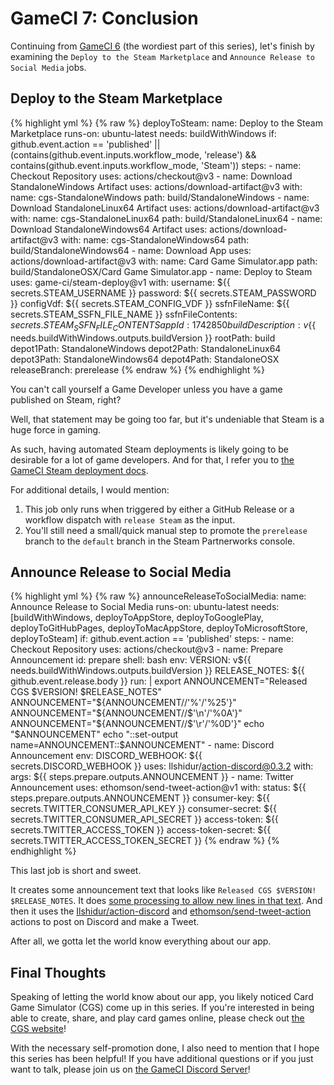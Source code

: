 # GameCI 7: Conclusion

Continuing from [GameCI 6](gameci-6_windows.html) (the wordiest part of this series), let's finish by examining the `Deploy to the Steam Marketplace` and `Announce Release to Social Media` jobs.

## Deploy to the Steam Marketplace

{% highlight yml %}
{% raw %}
  deployToSteam:
    name: Deploy to the Steam Marketplace
    runs-on: ubuntu-latest
    needs:  buildWithWindows
    if: github.event.action == 'published' || (contains(github.event.inputs.workflow_mode, 'release') && contains(github.event.inputs.workflow_mode, 'Steam'))
    steps:
      - name: Checkout Repository
        uses: actions/checkout@v3
      - name: Download StandaloneWindows Artifact
        uses: actions/download-artifact@v3
        with:
          name: cgs-StandaloneWindows
          path: build/StandaloneWindows
      - name: Download StandaloneLinux64 Artifact
        uses: actions/download-artifact@v3
        with:
          name: cgs-StandaloneLinux64
          path: build/StandaloneLinux64
      - name: Download StandaloneWindows64 Artifact
        uses: actions/download-artifact@v3
        with:
          name: cgs-StandaloneWindows64
          path: build/StandaloneWindows64
      - name: Download App
        uses: actions/download-artifact@v3
        with:
          name: Card Game Simulator.app
          path: build/StandaloneOSX/Card Game Simulator.app
      - name: Deploy to Steam
        uses: game-ci/steam-deploy@v1
        with:
          username: ${{ secrets.STEAM_USERNAME }}
          password:  ${{ secrets.STEAM_PASSWORD }}
          configVdf: ${{ secrets.STEAM_CONFIG_VDF }}
          ssfnFileName: ${{ secrets.STEAM_SSFN_FILE_NAME }}
          ssfnFileContents: ${{ secrets.STEAM_SSFN_FILE_CONTENTS }}
          appId: 1742850
          buildDescription: v${{ needs.buildWithWindows.outputs.buildVersion }}
          rootPath: build
          depot1Path: StandaloneWindows
          depot2Path: StandaloneLinux64
          depot3Path: StandaloneWindows64
          depot4Path: StandaloneOSX
          releaseBranch: prerelease
{% endraw %}
{% endhighlight %}

You can't call yourself a Game Developer unless you have a game published on Steam, right?

Well, that statement may be going too far, but it's undeniable that Steam is a huge force in gaming.

As such, having automated Steam deployments is likely going to be desirable for a lot of game developers.
And for that, I refer you to [the GameCI Steam deployment docs](https://game.ci/docs/github/deployment/steam).

For additional details, I would mention:
1. This job only runs when triggered by either a GitHub Release or a workflow dispatch with `release Steam` as the input.
2. You'll still need a small/quick manual step to promote the `prerelease` branch to the `default` branch in the Steam Partnerworks console.

## Announce Release to Social Media

{% highlight yml %}
{% raw %}
  announceReleaseToSocialMedia:
    name: Announce Release to Social Media
    runs-on: ubuntu-latest
    needs: [buildWithWindows, deployToAppStore, deployToGooglePlay, deployToGitHubPages, deployToMacAppStore, deployToMicrosoftStore, deployToSteam]
    if: github.event.action == 'published'
    steps:
      - name: Checkout Repository
        uses: actions/checkout@v3
      - name: Prepare Announcement
        id: prepare
        shell: bash
        env:
          VERSION: v${{ needs.buildWithWindows.outputs.buildVersion }}
          RELEASE_NOTES: ${{ github.event.release.body }}
        run: |
          export ANNOUNCEMENT="Released CGS $VERSION! $RELEASE_NOTES"
          ANNOUNCEMENT="${ANNOUNCEMENT//'%'/'%25'}"
          ANNOUNCEMENT="${ANNOUNCEMENT//$'\n'/'%0A'}"
          ANNOUNCEMENT="${ANNOUNCEMENT//$'\r'/'%0D'}"
          echo "$ANNOUNCEMENT"
          echo "::set-output name=ANNOUNCEMENT::$ANNOUNCEMENT"
      - name: Discord Announcement
        env:
          DISCORD_WEBHOOK: ${{ secrets.DISCORD_WEBHOOK }}
        uses: Ilshidur/action-discord@0.3.2
        with:
          args: ${{ steps.prepare.outputs.ANNOUNCEMENT }}
      - name: Twitter Announcement
        uses: ethomson/send-tweet-action@v1
        with:
          status: ${{ steps.prepare.outputs.ANNOUNCEMENT }}
          consumer-key: ${{ secrets.TWITTER_CONSUMER_API_KEY }}
          consumer-secret: ${{ secrets.TWITTER_CONSUMER_API_SECRET }}
          access-token: ${{ secrets.TWITTER_ACCESS_TOKEN }}
          access-token-secret: ${{ secrets.TWITTER_ACCESS_TOKEN_SECRET }}
{% endraw %}
{% endhighlight %}

This last job is short and sweet.

It creates some announcement text that looks like `Released CGS $VERSION! $RELEASE_NOTES`.
It does [some processing to allow new lines in that text](https://trstringer.com/github-actions-multiline-strings/).
And then it uses the [Ilshidur/action-discord](https://github.com/Ilshidur/action-discord) and [ethomson/send-tweet-action](https://github.com/marketplace/actions/send-tweet-action) actions to post on Discord and make a Tweet.

After all, we gotta let the world know everything about our app. 

## Final Thoughts

Speaking of letting the world know about our app, you likely noticed Card Game Simulator (CGS) come up in this series.
If you're interested in being able to create, share, and play card games online, please check out [the CGS website](https://www.cardgamesimulator.com/)!

With the necessary self-promotion done, I also need to mention that I hope this series has been helpful!
If you have additional questions or if you just want to talk, please join us on [the GameCI Discord Server](https://game.ci/discord)!
